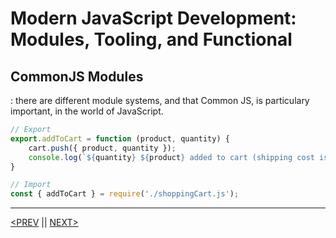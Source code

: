 # Modern JavaScript Development: Modules, Tooling, and Functional

## CommonJS Modules

: there are different module systems, and that Common JS, is particulary important, in the world of JavaScript.

```jsx
// Export
export.addToCart = function (product, quantity) {
    cart.push({ product, quantity });
    console.log(`${quantity} ${product} added to cart (shipping cost is ${shippingCost}`);
}

// Import
const { addToCart } = require('./shoppingCart.js');
```

---

[<PREV](./cjs221202.md) || [NEXT>](./cjs221203.md)
